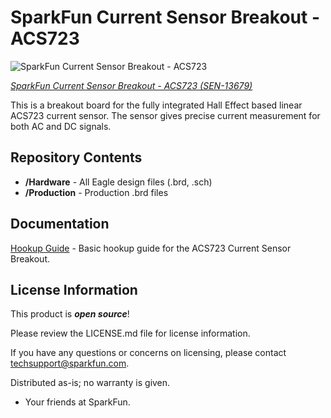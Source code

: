 SparkFun Current Sensor Breakout - ACS723
=====================================================
![SparkFun Current Sensor Breakout - ACS723](https://cdn.sparkfun.com/assets/parts/1/1/1/3/1/13679-SparkFun_Current_Sensor_Breakout_-_ACS723_-01.jpg)

[*SparkFun Current Sensor Breakout - ACS723 (SEN-13679)*](https://www.sparkfun.com/products/13679)

This is a breakout board for the fully integrated Hall Effect based linear ACS723 current sensor. 
The sensor gives precise current measurement for both AC and DC signals.

Repository Contents
-------------------
* **/Hardware** - All Eagle design files (.brd, .sch)
* **/Production** - Production .brd files

Documentation
-------------------
[Hookup Guide](https://learn.sparkfun.com/tutorials/current-sensor-breakout-acs723-hookup-guide) - Basic hookup guide for the ACS723 Current Sensor Breakout.

License Information
-------------------

This product is _**open source**_! 

Please review the LICENSE.md file for license information. 

If you have any questions or concerns on licensing, please contact techsupport@sparkfun.com.

Distributed as-is; no warranty is given.

- Your friends at SparkFun.

_<COLLABORATION CREDIT>_
